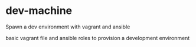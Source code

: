 # dev-machine
Spawn a dev environment with vagrant and ansible

basic vagrant file and ansible roles to provision a development environment
